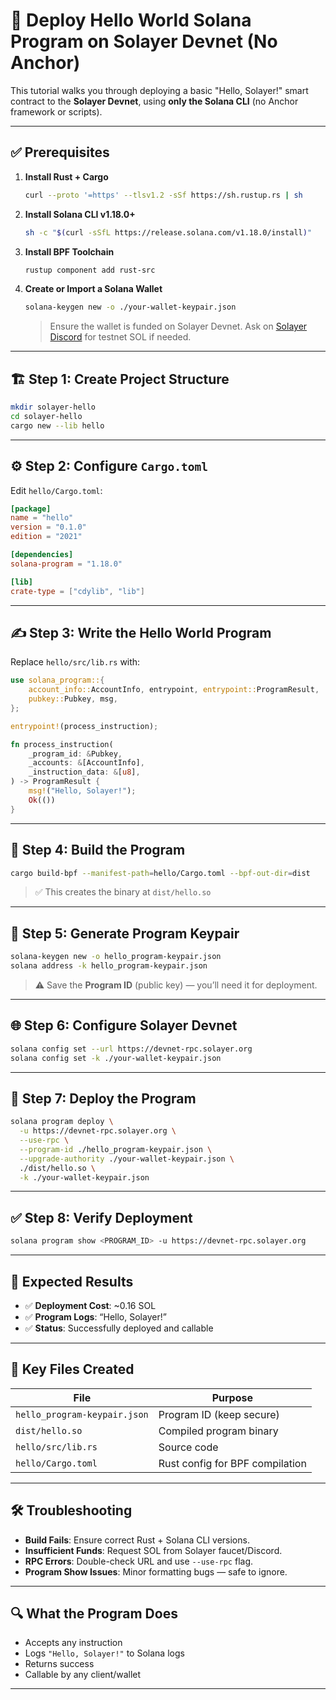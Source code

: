 # 🚀 Deploy Hello World Solana Program on Solayer Devnet (No Anchor)

This tutorial walks you through deploying a basic "Hello, Solayer!" smart contract to the **Solayer Devnet**, using **only the Solana CLI** (no Anchor framework or scripts).

---

## ✅ Prerequisites

1. **Install Rust + Cargo**
   ```bash
   curl --proto '=https' --tlsv1.2 -sSf https://sh.rustup.rs | sh
   ```

2. **Install Solana CLI v1.18.0+**
   ```bash
   sh -c "$(curl -sSfL https://release.solana.com/v1.18.0/install)"
   ```

3. **Install BPF Toolchain**
   ```bash
   rustup component add rust-src
   ```

4. **Create or Import a Solana Wallet**
   ```bash
   solana-keygen new -o ./your-wallet-keypair.json
   ```

   > Ensure the wallet is funded on Solayer Devnet. Ask on [Solayer Discord](https://discord.gg/solana) for testnet SOL if needed.

---

## 🏗️ Step 1: Create Project Structure

```bash
mkdir solayer-hello
cd solayer-hello
cargo new --lib hello
```

---

## ⚙️ Step 2: Configure `Cargo.toml`

Edit `hello/Cargo.toml`:

```toml
[package]
name = "hello"
version = "0.1.0"
edition = "2021"

[dependencies]
solana-program = "1.18.0"

[lib]
crate-type = ["cdylib", "lib"]
```

---

## ✍️ Step 3: Write the Hello World Program

Replace `hello/src/lib.rs` with:

```rust
use solana_program::{
    account_info::AccountInfo, entrypoint, entrypoint::ProgramResult,
    pubkey::Pubkey, msg,
};

entrypoint!(process_instruction);

fn process_instruction(
    _program_id: &Pubkey,
    _accounts: &[AccountInfo],
    _instruction_data: &[u8],
) -> ProgramResult {
    msg!("Hello, Solayer!");
    Ok(())
}
```

---

## 🧱 Step 4: Build the Program

```bash
cargo build-bpf --manifest-path=hello/Cargo.toml --bpf-out-dir=dist
```

> ✅ This creates the binary at `dist/hello.so`

---

## 🔑 Step 5: Generate Program Keypair

```bash
solana-keygen new -o hello_program-keypair.json
solana address -k hello_program-keypair.json
```

> ⚠️ Save the **Program ID** (public key) — you’ll need it for deployment.

---

## 🌐 Step 6: Configure Solayer Devnet

```bash
solana config set --url https://devnet-rpc.solayer.org
solana config set -k ./your-wallet-keypair.json
```

---

## 🚀 Step 7: Deploy the Program

```bash
solana program deploy \
  -u https://devnet-rpc.solayer.org \
  --use-rpc \
  --program-id ./hello_program-keypair.json \
  --upgrade-authority ./your-wallet-keypair.json \
  ./dist/hello.so \
  -k ./your-wallet-keypair.json
```

---

## ✅ Step 8: Verify Deployment

```bash
solana program show <PROGRAM_ID> -u https://devnet-rpc.solayer.org
```

---

## 📝 Expected Results

- ✅ **Deployment Cost**: ~0.16 SOL
- ✅ **Program Logs**: “Hello, Solayer!”
- ✅ **Status**: Successfully deployed and callable

---

## 📁 Key Files Created

| File                           | Purpose                          |
|--------------------------------|----------------------------------|
| `hello_program-keypair.json`  | Program ID (keep secure)         |
| `dist/hello.so`               | Compiled program binary          |
| `hello/src/lib.rs`            | Source code                      |
| `hello/Cargo.toml`            | Rust config for BPF compilation  |

---

## 🛠️ Troubleshooting

- **Build Fails**: Ensure correct Rust + Solana CLI versions.
- **Insufficient Funds**: Request SOL from Solayer faucet/Discord.
- **RPC Errors**: Double-check URL and use `--use-rpc` flag.
- **Program Show Issues**: Minor formatting bugs — safe to ignore.

---

## 🔍 What the Program Does

- Accepts any instruction
- Logs `"Hello, Solayer!"` to Solana logs
- Returns success
- Callable by any client/wallet

---
